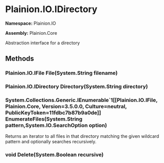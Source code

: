 
# Plainion.IO.IDirectory

**Namespace:** Plainion.IO

**Assembly:** Plainion.Core

Abstraction interface for a directory


## Methods

### Plainion.IO.IFile File(System.String filename)

### Plainion.IO.IDirectory Directory(System.String directory)

### System.Collections.Generic.IEnumerable`1[[Plainion.IO.IFile, Plainion.Core, Version=3.5.0.0, Culture=neutral, PublicKeyToken=11fdbc7b87b9a0de]] EnumerateFiles(System.String pattern,System.IO.SearchOption option)

Returns an iterator to all files in that directory matching the given wildcard pattern and optionally searches recursively.

### void Delete(System.Boolean recursive)
